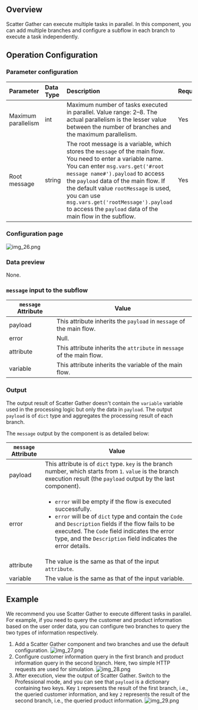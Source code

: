 ## Overview
Scatter Gather can execute multiple tasks in parallel. In this component, you can add multiple branches and configure a subflow in each branch to execute a task independently.

## Operation Configuration

### Parameter configuration

| Parameter | Data Type | Description | Required | Default Value |
|:------|:-------|:-------------------------------------------------------------------------------------------------------------------------------------------------------------------|:-----|-------------|
| Maximum parallelism | int                  | Maximum number of tasks executed in parallel. Value range: 2–8. The actual parallelism is the lesser value between the number of branches and the maximum parallelism.                                                                                                                                                                      | Yes    | 4           |
| Root message | string               | The root message is a variable, which stores the `message` of the main flow. You need to enter a variable name. You can enter `msg.vars.get('#root message name#').payload` to access the `payload` data of the main flow. If the default value `rootMessage` is used, you can use `msg.vars.get('rootMessage').payload` to access the `payload` data of the main flow in the subflow. | Yes    | rootMessage |

### Configuration page

![img_26.png](https://staticintl.cloudcachetci.com/yehe/backend-news/x7LA189_1.png)

### Data preview
None.

### `message` input to the subflow

| `message` Attribute | Value                        |
|-----------|--------------------------|
| payload   | This attribute inherits the `payload` in `message` of the main flow.   |
| error     | Null.                        |
| attribute | This attribute inherits the `attribute` in `message` of the main flow. |
| variable  | This attribute inherits the variable of the main flow.                  |

### Output

The output result of Scatter Gather doesn't contain the `variable` variable used in the processing logic but only the data in `payload`.
The output `payload` is of `dict` type and aggregates the processing result of each branch.

The `message` output by the component is as detailed below:

| `message` Attribute | Value                        |
|-----------|--------------------------------------------------------------------------------------------------|
| payload   | This attribute is of `dict` type. `key` is the branch number, which starts from `1`. `value` is the branch execution result (the `payload` output by the last component).                                       |
| error       | <ul><li>`error` will be empty if the flow is executed successfully.</li><li>`error` will be of `dict` type and contain the `Code` and `Description` fields if the flow fails to be executed. The `Code` field indicates the error type, and the `Description` field indicates the error details.</li></ul> |
| attribute | The value is the same as that of the input `attribute`.                                                                                   |
| variable  | The value is the same as that of the input variable.                                                                                         |

## Example

We recommend you use Scatter Gather to execute different tasks in parallel. For example, if you need to query the customer and product information based on the user order data, you can configure two branches to query the two types of information respectively.

1. Add a Scatter Gather component and two branches and use the default configuration.
   ![img_27.png](https://staticintl.cloudcachetci.com/yehe/backend-news/sp4z141_2.png)
2. Configure customer information query in the first branch and product information query in the second branch. Here, two simple HTTP requests are used for simulation.
   ![img_28.png](https://staticintl.cloudcachetci.com/yehe/backend-news/gnTD229_3.png)
3. After execution, view the output of Scatter Gather. Switch to the Professional mode, and you can see that `payload` is a dictionary containing two keys.
Key `1` represents the result of the first branch, i.e., the queried customer information, and key `2` represents the result of the second branch, i.e., the queried product information.
   ![img_29.png](https://staticintl.cloudcachetci.com/yehe/backend-news/3TPw406_4.png)
